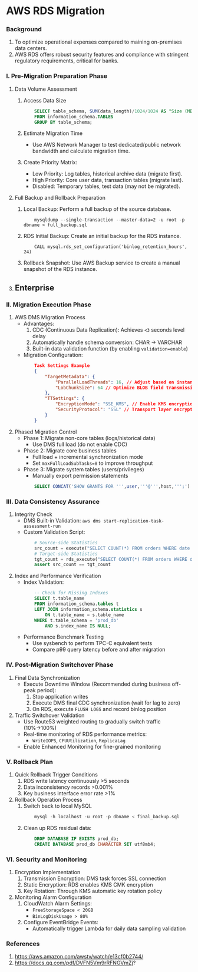 # AWS RDS Migration

### Background
1. To optimize operational expenses compared to maining on-premises data centers.
2. AWS RDS offers robust security features and compliance with stringent regulatory requirements, critical for banks.

### I. Pre-Migration Preparation Phase
1. Data Volume Assessment
    1. Access Data Size
        ```sql
            SELECT table_schema, SUM(data_length)/1024/1024 AS "Size (MB)"
            FROM information_schema.TABLES
            GROUP BY table_schema;
        ```
    2. Estimate Migration Time
        - Use AWS Network Manager to test dedicated/public network bandwidth and calculate migration time.

    3. Create Priority Matrix:
        - Low Priority: Log tables, historical archive data (migrate first).
        - High Priority: Core user data, transaction tables (migrate last).
        - Disabled: Temporary tables, test data (may not be migrated).

2. Full Backup and Rollback Preparation
    1. Local Backup: Perform a full backup of the source database.
        ```cli
            mysqldump --single-transaction --master-data=2 -u root -p dbname > full_backup.sql
        ```
    2. RDS Initial Backup: Create an initial backup for the RDS instance.
        ```cli
            CALL mysql.rds_set_configuration('binlog_retention_hours', 24)
        ```
    3. Rollback Snapshot: Use AWS Backup service to create a manual snapshot of the RDS instance.
3. Enterprise
    - 

### II. Migration Execution Phase
1. AWS DMS Migration Process
    - Advantages:
        1. CDC (Continuous Data Replication): Achieves `<3` seconds level delay
        2. Automatically handle schema conversion: CHAR -> VARCHAR
        3. Built-in data validation function (by enabling `validation=enable`)
    - Migration Configuration:
        ```json
            Task Settings Example 
            { 
                "TargetMetadata": { 
                    "ParallelLoadThreads": 16, // Adjust based on instance specifications 
                    "LobChunkSize": 64 // Optimize BLOB field transmission 
                }, 
                "TTSettings": { 
                    "EncryptionMode": "SSE_KMS", // Enable KMS encryption 
                    "SecurityProtocol": "SSL" // Transport layer encryption 
                }
            }
        ```
2. Phased Migration Control
    - Phase 1: Migrate non-core tables (logs/historical data) 
        - Use DMS full load (do not enable CDC)
    - Phase 2: Migrate core business tables 
        - Full load + incremental synchronization mode 
        - Set `maxFullLoadSubTasks=8` to improve throughput
    - Phase 3: Migrate system tables (users/privileges)
        - Manually export permission statements
        ```sql
            SELECT CONCAT('SHOW GRANTS FOR ''',user,'''@''',host,''';') FROM mysql.user;
        ```

### III. Data Consistency Assurance
1. Integrity Check
    - DMS Built-in Validation: `aws dms start-replication-task-assessment-run`
    - Custom Validation Script:
        ```python
            # Source-side Statistics
            src_count = execute("SELECT COUNT(*) FROM orders WHERE date > '2023-01-01'")
            # Target-side Statistics
            tgt_count = rds_execute("SELECT COUNT(*) FROM orders WHERE date > '2023-01-01'")
            assert src_count == tgt_count
        ```
2. Index and Performance Verification
    - Index Validation:
        ```sql
            -- Check for Missing Indexes 
            SELECT t.table_name 
            FROM information_schema.tables t 
            LEFT JOIN information_schema.statistics s 
                ON t.table_name = s.table_name 
            WHERE t.table_schema = 'prod_db' 
                AND s.index_name IS NULL;
        ```
    - Performance Benchmark Testing
        - Use sysbench to perform TPC-C equivalent tests
        - Compare p99 query latency before and after migration

### IV. Post-Migration Switchover Phase
1. Final Data Synchronization
    - Execute Downtime Window (Recommended during business off-peak period):
        1. Stop application writes
        2. Execute DMS final CDC synchronization (wait for lag to zero)
        3. On RDS, execute `FLUSH LOGS` and record binlog position
2. Traffic Switchover Validation
    - Use Route53 weighted routing to gradually switch traffic (10%→100%)
    - Real-time monitoring of RDS performance metrics:
        - `WriteIOPS`, `CPUUtilization`, `ReplicaLag`
    - Enable Enhanced Monitoring for fine-grained monitoring

### V. Rollback Plan
1. Quick Rollback Trigger Conditions
    1. RDS write latency continuously >5 seconds
    2. Data inconsistency records >0.001%
    3. Key business interface error rate >1%
2. Rollback Operation Process
    1. Switch back to local MySQL
        ```sql
            mysql -h localhost -u root -p dbname < final_backup.sql
        ```
    2. Clean up RDS residual data:
        ```sql
            DROP DATABASE IF EXISTS prod_db;
            CREATE DATABASE prod_db CHARACTER SET utf8mb4;
        ```

### VI. Security and Monitoring
1. Encryption Implementation
    1. Transmission Encryption: DMS task forces SSL connection
    2. Static Encryption: RDS enables KMS CMK encryption
    3. Key Rotation: Through KMS automatic key rotation policy
2. Monitoring Alarm Configuration
    1. CloudWatch Alarm Settings:
        - `FreeStorageSpace < 20GB`
        - `BinLogDiskUsage > 80%`
    2. Configure EventBridge Events:
        - Automatically trigger Lambda for daily data sampling validation

### References
1. https://aws.amazon.com/awstv/watch/e13cf0b2744/
2. https://docs.qq.com/pdf/DVFN5Vm9rRFNGVmZj?

